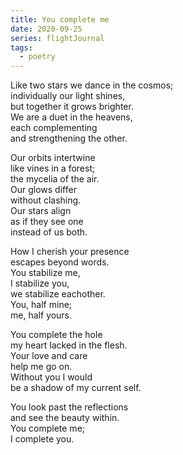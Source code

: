 ```yaml
---
title: You complete me
date: 2020-09-25
series: flightJournal
tags:
  - poetry
---
```


Like two stars we dance in the cosmos;<br />
individually our light shines,<br />
but together it grows brighter.<br />
We are a duet in the heavens,<br />
each complementing<br />
and strengthening the other.

Our orbits intertwine<br />
like vines in a forest;<br />
the mycelia of the air.<br />
Our glows differ<br />
without clashing.<br />
Our stars align<br />
as if they see one<br />
instead of us both.

How I cherish your presence<br />
escapes beyond words.<br />
You stabilize me,<br />
I stabilize you,<br />
we stabilize eachother.<br />
You, half mine;<br />
me, half yours.

You complete the hole<br />
my heart lacked in the flesh.<br />
Your love and care<br />
help me go on.<br />
Without you I would<br />
be a shadow of my current self.

You look past the reflections<br />
and see the beauty within.<br />
You complete me;<br />
I complete you.
